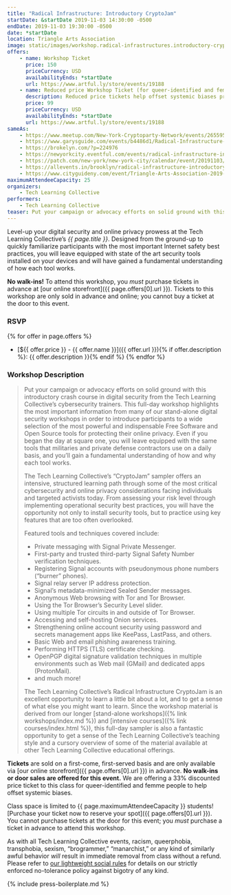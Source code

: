 ```yaml
---
title: "Radical Infrastructure: Introductory CryptoJam"
startDate: &startDate 2019-11-03 14:30:00 -0500
endDate: 2019-11-03 19:30:00 -0500
date: *startDate
location: Triangle Arts Association
image: static/images/workshop.radical-infrastructures.introductory-cryptojam.rectangle.png
offers:
    - name: Workshop Ticket
      price: 150
      priceCurrency: USD
      availabilityEnds: *startDate
      url: https://www.artful.ly/store/events/19188
    - name: Reduced price Workshop Ticket (for queer-identified and femme people)
      description: Reduced price tickets help offset systemic biases prevalent in society and in the cybersecurity industry especially.
      price: 99
      priceCurrency: USD
      availabilityEnds: *startDate
      url: https://www.artful.ly/store/events/19188
sameAs:
    - https://www.meetup.com/New-York-Cryptoparty-Network/events/265595786/
    - https://www.garysguide.com/events/b4486d1/Radical-Infrastructure-Introductory-CryptoJam
    - https://brokelyn.com/?p=224976
    - https://newyorkcity.eventful.com/events/radical-infrastructure-introductory-cryptojam-/E0-001-131425135-4
    - https://patch.com/new-york/new-york-city/calendar/event/20191103/667649/radical-infrastructure-introductory-cryptojam
    - https://allevents.in/brooklyn/radical-infrastructure-introductory-cryptojam/80002065172119
    - https://www.cityguideny.com/event/Triangle-Arts-Association-2019-11-03-2019-11-03
maximumAttendeeCapacity: 25
organizers:
    - Tech Learning Collective
performers:
    - Tech Learning Collective
teaser: Put your campaign or advocacy efforts on solid ground with this introductory crash course in digital security from the Tech Learning Collective&rsquo;s cybersecurity trainers. You&rsquo;ll leave equipped with the same tools that militaries and private defense contractors use on a daily basis.
---
```


Level-up your digital security and online privacy prowess at the Tech Learning Collective&rsquo;s *{{ page.title }}*. Designed from the ground-up to quickly familiarize participants with the most important Internet safety best practices, you will leave equipped with state of the art security tools installed on your devices and will have gained a fundamental understanding of how each tool works.

**No walk-ins!** To attend this workshop, you *must* purchase tickets in advance at [our online storefront]({{ page.offers[0].url }}). Tickets to this workshop are only sold in advance and online; you cannot buy a ticket at the door to this event.

### RSVP

{% for offer in page.offers %}
* [${{ offer.price }} - {{ offer.name }}]({{ offer.url }}){% if offer.description %}: {{ offer.description }}{% endif %}
{% endfor %}

### Workshop Description

> Put your campaign or advocacy efforts on solid ground with this introductory crash course in digital security from the Tech Learning Collective&rsquo;s cybersecurity trainers. This full-day workshop highlights the most important information from many of our stand-alone digital security workshops in order to introduce participants to a wide selection of the most powerful and indispensable Free Software and Open Source tools for protecting their online privacy. Even if you began the day at square one, you will leave equipped with the same tools that militaries and private defense contractors use on a daily basis, and you&rsquo;ll gain a fundamental understanding of how and why each tool works.
> 
> The Tech Learning Collective&rsquo;s &ldquo;CryptoJam&rdquo; sampler offers an intensive, structured learning path through some of the most critical cybersecurity and online privacy considerations facing individuals and targeted activists today. From assessing your risk level through implementing operational security best practices, you will have the opportunity not only to install security tools, but to practice using key features that are too often overlooked.
> 
> Featured tools and techniques covered include:
> 
> * Private messaging with Signal Private Messenger.
> * First-party and trusted third-party Signal Safety Number verification techniques.
> * Registering Signal accounts with pseudonymous phone numbers (&ldquo;burner&rdquo; phones).
> * Signal relay server IP address protection.
> * Signal&rsquo;s metadata-minimized Sealed Sender messages.
> * Anonymous Web browsing with Tor and Tor Browser.
> * Using the Tor Browser&rsquo;s Security Level slider.
> * Using multiple Tor circuits in and outside of Tor Browser.
> * Accessing and self-hosting Onion services.
> * Strengthening online account security using password and secrets management apps like KeePass, LastPass, and others.
> * Basic Web and email phishing awareness training.
> * Performing HTTPS (TLS) certificate checking.
> * OpenPGP digital signature validation techniques in multiple environments such as Web mail (GMail) and dedicated apps (ProtonMail).
> * and much more!
> 
> The Tech Learning Collective&rsquo;s Radical Infrastructure CryptoJam is an excellent opportunity to learn a little bit about a lot, and to get a sense of what else you might want to learn. Since the workshop material is derived from our longer [stand-alone workshops]({% link workshops/index.md %}) and [intensive courses]({% link courses/index.html %}), this full-day sampler is also a fantastic opportunity to get a sense of the Tech Learning Collective&rsquo;s teaching style and a cursory overview of some of the material available at other Tech Learning Collective educational offerings.

**Tickets** are sold on a first-come, first-served basis and are only available via [our online storefront]({{ page.offers[0].url }}) in advance. **No walk-ins or door sales are offered for this event.** We are offering a 33% discounted price ticket to this class for queer-identified and femme people to help offset systemic biases.

Class space is limited to {{ page.maximumAttendeeCapacity }} students! [Purchase your ticket now to reserve your spot]({{ page.offers[0].url }}). You cannot purchase tickets at the door for this event; you *must* purchase a ticket in advance to attend this workshop.

As with all Tech Learning Collective events, racism, queerphobia, transphobia, sexism, &ldquo;brogrammer,&rdquo; &ldquo;manarchist,&rdquo; or any kind of similarly awful behavior *will* result in immediate removal from class without a refund. Please refer to [our lightweight social rules](https://github.com/AnarchoTechNYC/meta/wiki/Social-rules) for details on our strictly enforced no-tolerance policy against bigotry of any kind.

{% include press-boilerplate.md %}
